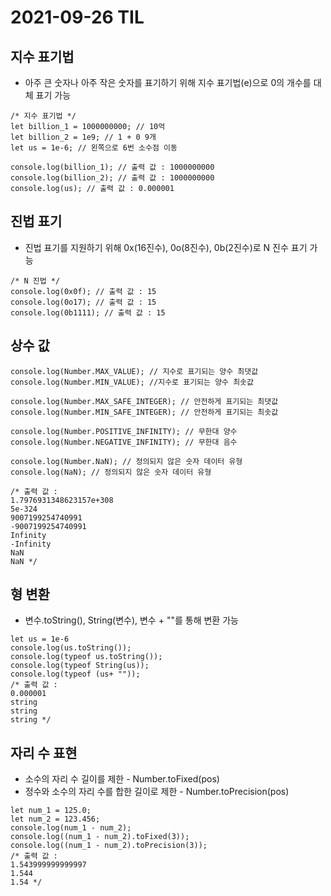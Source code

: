 # 2021-09-26 TIL

## 지수 표기법
* 아주 큰 숫자나 아주 작은 숫자를 표기하기 위해 지수 표기법(e)으로 0의 개수를 대체 표기 가능
~~~
/* 지수 표기법 */
let billion_1 = 1000000000; // 10억
let billion_2 = 1e9; // 1 + 0 9개
let us = 1e-6; // 왼쪽으로 6번 소수점 이동

console.log(billion_1); // 출력 값 : 1000000000
console.log(billion_2); // 출력 값 : 1000000000
console.log(us); // 출력 값 : 0.000001
~~~

## 진법 표기
* 진법 표기를 지원하기 위해 0x(16진수), 0o(8진수), 0b(2진수)로 N 진수 표기 가능
~~~
/* N 진법 */
console.log(0x0f); // 출력 값 : 15
console.log(0o17); // 출력 값 : 15
console.log(0b1111); // 출력 값 : 15
~~~

## 상수 값
~~~
console.log(Number.MAX_VALUE); // 지수로 표기되는 양수 최댓값
console.log(Number.MIN_VALUE); //지수로 표기되는 양수 최솟값

console.log(Number.MAX_SAFE_INTEGER); // 안전하게 표기되는 최댓값
console.log(Number.MIN_SAFE_INTEGER); // 안전하게 표기되는 최솟값

console.log(Number.POSITIVE_INFINITY); // 무한대 양수
console.log(Number.NEGATIVE_INFINITY); // 무한대 음수

console.log(Number.NaN); // 정의되지 않은 숫자 데이터 유형
console.log(NaN); // 정의되지 않은 숫자 데이터 유형

/* 출력 값 :
1.7976931348623157e+308
5e-324
9007199254740991
-9007199254740991
Infinity
-Infinity
NaN
NaN */
~~~

## 형 변환
* 변수.toString(), String(변수), 변수 + ""를 통해 변환 가능
~~~
let us = 1e-6
console.log(us.toString());
console.log(typeof us.toString());
console.log(typeof String(us));
console.log(typeof (us+ ""));
/* 출력 값 :
0.000001
string
string
string */
~~~

## 자리 수 표현
* 소수의 자리 수 길이를 제한 - Number.toFixed(pos)
* 정수와 소수의 자리 수를 합한 길이로 제한 - Number.toPrecision(pos)
~~~
let num_1 = 125.0;
let num_2 = 123.456;
console.log(num_1 - num_2);
console.log((num_1 - num_2).toFixed(3));
console.log((num_1 - num_2).toPrecision(3));
/* 출력 값 : 
1.543999999999997
1.544
1.54 */
~~~
